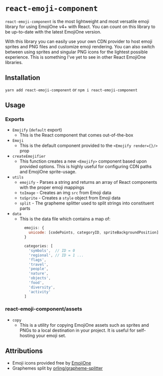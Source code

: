 # `react-emoji-component`
`react-emoji-component` is the most lightweight and most versatile emoji library
for using EmojiOne v4+ with React. You can count on this library to be
up-to-date with the latest EmojiOne version.

With this library you can easily use your own CDN provider to host emoji
sprites and PNG files and customize emoji rendering. You can also switch between
using sprites and singular PNG icons for the lightest possible experience.
This is something I've yet to see in other React EmojiOne libraries.

## Installation
`yarn add react-emoji-component` or `npm i react-emoji-component`

## Usage
### Exports
- `Emojify` (`default` export)
  - This is the React component that comes out-of-the-box
- `Emoji`
  - This is the default component provided to the `<Emojify render={}/>` prop
- `createEmojifier`
  - This function creates a new `<Emojify>` component based upon provided options.
    This is highly useful for configuring CDN paths and EmojiOne sprite-usage.
- `utils`
  - `emojify` - Parses a string and returns an array of React components with
    the proper emoji mappings
  - `toImage` - Creates an img `src` from Emoji data
  - `toSprite` - Creates a `style` object from Emoji data
  - `split` - The grapheme splitter used to split strings into constituent parts
- `data`
  - This is the data file which contains a map of:
    ```js
      emojis: {
        unicode: [codePoints, categoryID, spriteBackgroundPosition]
      }
    ```
    ```js
      categories: [
        'symbols',  // ID = 0
        'regional', // ID = 1 ...
        'flags',
        'travel',
        'people',
        'nature',
        'objects',
        'food',
        'diversity',
        'activity'
      ]
    ```

### react-emoji-component/assets
- `copy`
  - This is a utility for copying EmojiOne assets such as sprites and PNGs to
    a local destination in your project. It is useful for self-hosting your
    emoji set.

## Attributions
- Emoji icons provided free by [EmojiOne](https://github.com/emojione/emojione)
- Graphemes split by [orling/grapheme-splitter](https://github.com/orling/grapheme-splitter)

